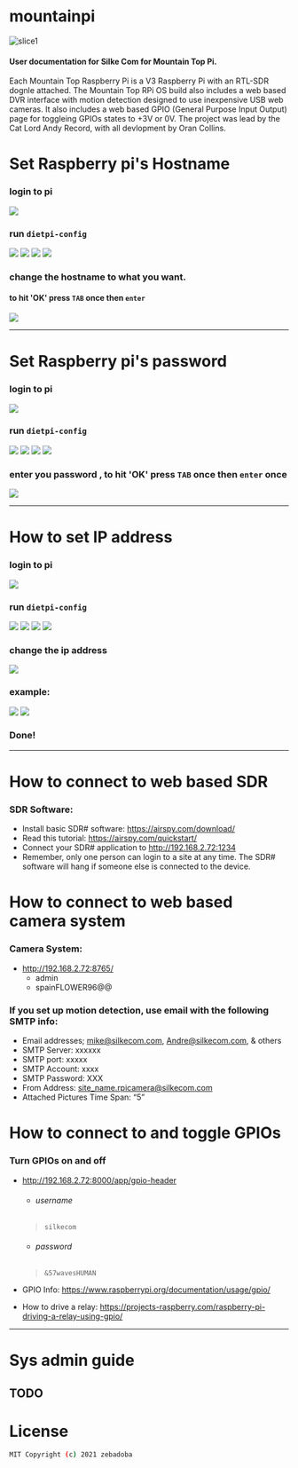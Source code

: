 # mountainpi
![slice1](/assets/slice1.png)
#### User documentation for Silke Com for Mountain Top Pi.
Each Mountain Top Raspberry Pi is a V3 Raspberry Pi with an RTL-SDR dognle attached.  The Mountain Top RPi OS build also includes a web based DVR interface with motion detection designed to use inexpensive USB web cameras.  It also includes a web based GPIO (General Purpose Input Output) page for toggleing GPIOs states to +3V or 0V.  The project was lead by the Cat Lord Andy Record, with all devlopment by Oran Collins.

# Set Raspberry pi's Hostname
### login to pi
![](assets/2021-02-02-16-59-38.png)
### run `dietpi-config`
![](assets/2021-02-02-17-03-48.png)
![](assets/2021-02-02-17-04-10.png)
![](assets/2021-02-02-17-04-38.png)
![](assets/2021-02-02-17-04-54.png)
### change the hostname to what you want.
#### to hit 'OK' press `TAB` once then `enter`
![](assets/2021-02-02-17-06-14.png)
 
-----

# Set Raspberry pi's password
### login to pi
![](assets/2021-02-02-16-59-38.png)
### run `dietpi-config`
![](assets/2021-02-02-17-03-48.png)
![](assets/2021-02-02-17-04-10.png)
![](assets/2021-02-02-17-04-38.png)
![](assets/2021-02-02-17-08-25.png)
### enter you password , to hit 'OK' press `TAB` once then `enter` once
![](assets/2021-02-02-17-08-42.png)
 
-----

# How to set IP address
### login to pi
![](assets/2021-02-02-16-59-38.png)
### run `dietpi-config`
![](assets/2021-02-02-17-03-48.png)
![](assets/2021-02-02-17-12-34.png)
![](assets/2021-02-02-17-12-55.png)
![](assets/2021-02-02-17-13-10.png)
### change the ip address
![](assets/2021-02-02-17-13-46.png)
### example:
![](assets/2021-02-02-17-14-32.png)
![](assets/2021-02-02-17-14-55.png)
### Done!
 
-----

# 

# How to connect to web based SDR 

### SDR Software:

* Install basic SDR# software: https://airspy.com/download/  
* Read this tutorial:      https://airspy.com/quickstart/  
* Connect your SDR# application to http://192.168.2.72:1234  
* Remember, only one person can login to a site at any time.  The SDR# software will hang if someone else is connected to the device.

# How to connect to web based camera system  
### Camera System: 

* http://192.168.2.72:8765/
     * admin
     * spainFLOWER96@@

### If you set up motion detection, use email with the following SMTP info:
* Email addresses; mike@silkecom.com, Andre@silkecom.com, & others
* SMTP Server: xxxxxx
* SMTP port: xxxxx
* SMTP Account: xxxx
* SMTP Password: XXX
* From Address: site_name.rpicamera@silkecom.com
* Attached Pictures Time Span: “5”

# How to connect to and toggle GPIOs

### Turn GPIOs on and off
* http://192.168.2.72:8000/app/gpio-header
     * ###### username 
     > `silkecom`
     *  ###### password 
     > `&57wavesHUMAN`

* GPIO Info: https://www.raspberrypi.org/documentation/usage/gpio/
* How to drive a relay: https://projects-raspberry.com/raspberry-pi-driving-a-relay-using-gpio/


-----------
# Sys admin guide
## TODO

# License
```bash
MIT Copyright (c) 2021 zebadoba
```